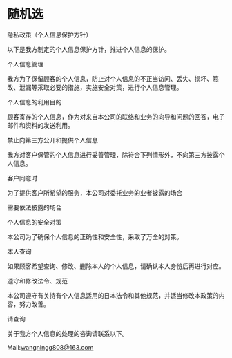 # 随机选

隐私政策（个人信息保护方针）

以下是我方制定的个人信息保护方针，推进个人信息的保护。

个人信息管理

我方为了保留顾客的个人信息，防止对个人信息的不正当访问、丢失、损坏、篡改、泄漏等采取必要的措施，实施安全对策，进行个人信息管理。

个人信息的利用目的

顾客寄存的个人信息，作为对来自本公司的联络和业务的向导和问题的回答，电子邮件和资料的发送利用。

禁止向第三方公开和提供个人信息

我方对客户保管的个人信息进行妥善管理，除符合下列情形外，不向第三方披露个人信息。

客户同意时

为了提供客户所希望的服务，本公司对委托业务的业者披露的场合

需要依法披露的场合

个人信息的安全对策

本公司为了确保个人信息的正确性和安全性，采取了万全的对策。

本人查询

如果顾客希望查询、修改、删除本人的个人信息，请确认本人身份后再进行对应。

遵守和修改法令、规范

本公司遵守有关持有个人信息适用的日本法令和其他规范，并适当修改本政策的内容，努力改善。

请查询

关于我方个人信息的处理的咨询请联系以下。

Mail:wangningg808@163.com
